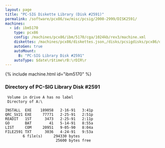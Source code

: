 ```yaml
---
layout: page
title: "PC-SIG Diskette Library (Disk #2591)"
permalink: /software/pcx86/sw/misc/pcsig/2000-2999/DISK2591/
machines:
  - id: ibm5170
    type: pcx86
    config: /machines/pcx86/ibm/5170/cga/1024kb/rev3/machine.xml
    diskettes: /machines/pcx86/diskettes.json,/disks/pcsigdisks/pcx86/diskettes.json
    autoGen: true
    autoMount:
      B: "PC-SIG Library Disk #2591"
    autoType: $date\r$time\rB:\rDIR\r
---
```


{% include machine.html id="ibm5170" %}

### Directory of PC-SIG Library Disk #2591

     Volume in drive A has no label
     Directory of A:\

    INSTALL  EXE    189058   2-16-91   3:41p
    QRC_SV21 EXE     77771   2-25-91   2:51p
    READIT   1ST      3473   2-25-91   2:11p
    GO       BAT        41   5-14-91   8:55a
    LIST     COM     20951   9-05-90   8:04a
    FILE2591 TXT      3036   4-24-91   9:53a
            6 file(s)     294330 bytes
                           25600 bytes free
